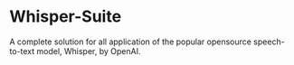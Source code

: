 # Whisper-Suite
A complete solution for all application of the popular opensource speech-to-text model, Whisper, by OpenAI. 
